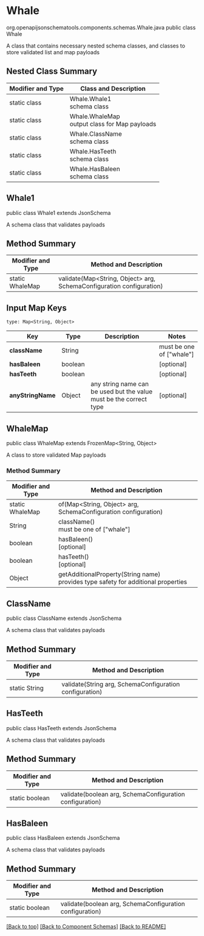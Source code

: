 # Whale
org.openapijsonschematools.components.schemas.Whale.java
public class Whale

A class that contains necessary nested schema classes, and classes to store validated list and map payloads

## Nested Class Summary
| Modifier and Type | Class and Description |
| ----------------- | ---------------------- |
| static class | Whale.Whale1<br> schema class |
| static class | Whale.WhaleMap<br> output class for Map payloads |
| static class | Whale.ClassName<br> schema class |
| static class | Whale.HasTeeth<br> schema class |
| static class | Whale.HasBaleen<br> schema class |

## Whale1
public class Whale1
extends JsonSchema

A schema class that validates payloads

## Method Summary
| Modifier and Type | Method and Description |
| ----------------- | ---------------------- |
| static WhaleMap | validate(Map<String, Object> arg, SchemaConfiguration configuration) |

## Input Map Keys
```
type: Map<String, Object>
```
Key | Type |  Description | Notes
------------ | ------------- | ------------- | -------------
**className** | String |  | must be one of ["whale"]
**hasBaleen** | boolean |  | [optional]
**hasTeeth** | boolean |  | [optional]
**anyStringName** | Object | any string name can be used but the value must be the correct type | [optional]

## WhaleMap
public class WhaleMap
extends FrozenMap<String, Object>

A class to store validated Map payloads

### Method Summary
| Modifier and Type | Method and Description |
| ----------------- | ---------------------- |
| static WhaleMap | of(Map<String, Object> arg, SchemaConfiguration configuration) |
| String | className()<br> must be one of ["whale"] |
| boolean | hasBaleen()<br>[optional] |
| boolean | hasTeeth()<br>[optional] |
| Object | getAdditionalProperty(String name)<br>provides type safety for additional properties |

## ClassName
public class ClassName
extends JsonSchema

A schema class that validates payloads

## Method Summary
| Modifier and Type | Method and Description |
| ----------------- | ---------------------- |
| static String | validate(String arg, SchemaConfiguration configuration) |

## HasTeeth
public class HasTeeth
extends JsonSchema

A schema class that validates payloads

## Method Summary
| Modifier and Type | Method and Description |
| ----------------- | ---------------------- |
| static boolean | validate(boolean arg, SchemaConfiguration configuration) |

## HasBaleen
public class HasBaleen
extends JsonSchema

A schema class that validates payloads

## Method Summary
| Modifier and Type | Method and Description |
| ----------------- | ---------------------- |
| static boolean | validate(boolean arg, SchemaConfiguration configuration) |

[[Back to top]](#top) [[Back to Component Schemas]](../../../README.md#Component-Schemas) [[Back to README]](../../../README.md)
